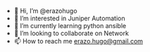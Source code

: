 - 👋 Hi, I’m @erazohugo
- 👀 I’m interested in Juniper Automation
- 🌱 I’m currently learning python ansible
- 💞️ I’m looking to collaborate on Network
- 📫 How to reach me erazo.hugo@gmail.com

<!---
erazohugo/erazohugo is a ✨ special ✨ repository because its `README.md` (this file) appears on your GitHub profile.
You can click the Preview link to take a look at your changes.
--->
